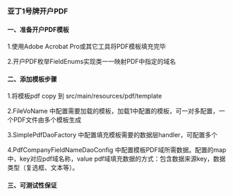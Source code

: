 ### 亚丁1号牌开户PDF
#### 一、准备开户PDF模板
1.使用Adobe Acrobat Pro或其它工具将PDF模板填充完毕

2.开户PDF枚举FieldEnums实现类一一映射PDF中指定的域名



#### 二、添加模板步骤
1.将模板pdf copy 到 src/main/resources/pdf/template

2.FileVoName 中配置需要加载的模板，加载1中配置的模板，可一对多配置，一个PDF文件由多个模板生成

3.SimplePdfDaoFactory 中配置填充模板需要的数据层handler，可配置多个

4.PdfCompanyFieldNameDaoConfig 中配置模板PDF域所需数据。配置的map中，key对应pdf域名称，value pdf域填充数据的方式：包含数据来源key，数据类型（复选框、文本等）。


#### 三、可测试性保证
